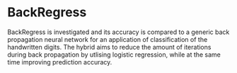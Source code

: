 # BackRegress
BackRegress is investigated and its accuracy is compared to a generic back propagation neural network for an application of classification of the handwritten digits.  The hybrid aims to reduce the amount of iterations during back propagation by utlising logistic regression, while at the same time improving prediction accuracy. 
